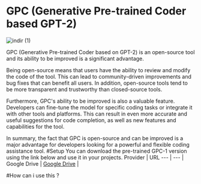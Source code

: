 # GPC (Generative Pre-trained Coder based GPT-2)
![indir (1)](https://i.hizliresim.com/hdcugjz.png)

GPC (Generative Pre-trained Coder based on GPT-2) is an open-source tool and its ability to be improved is a significant advantage.

Being open-source means that users have the ability to review and modify the code of the tool. This can lead to community-driven improvements and bug fixes that can benefit all users. In addition, open-source tools tend to be more transparent and trustworthy than closed-source tools.

Furthermore, GPC's ability to be improved is also a valuable feature. Developers can fine-tune the model for specific coding tasks or integrate it with other tools and platforms. This can result in even more accurate and useful suggestions for code completion, as well as new features and capabilities for the tool.

In summary, the fact that GPC is open-source and can be improved is a major advantage for developers looking for a powerful and flexible coding assistance tool.
#Setup
You can download the pre-trained GPC-1 version using the link below and use it in your projects.
Provider | URL
--- | --- |
Google Drive | [Google Drive](https://drive.google.com/drive/folders/1l2rpWAgTldKkjKPFqws5LRwzqMxG8a_w?usp=sharing) |

#How can i use this ?

